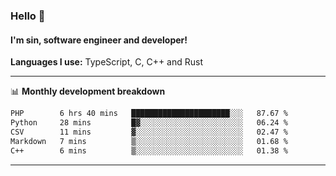 ### Hello 👋
#### I'm sin, software engineer and developer!

**Languages I use:** TypeScript, C, C++ and Rust

---
📊 **Monthly development breakdown**

<!--START_SECTION:waka-->

```txt
PHP        6 hrs 40 mins   ██████████████████████░░░   87.67 %
Python     28 mins         █▓░░░░░░░░░░░░░░░░░░░░░░░   06.24 %
CSV        11 mins         ▓░░░░░░░░░░░░░░░░░░░░░░░░   02.47 %
Markdown   7 mins          ▒░░░░░░░░░░░░░░░░░░░░░░░░   01.68 %
C++        6 mins          ▒░░░░░░░░░░░░░░░░░░░░░░░░   01.38 %
```

<!--END_SECTION:waka-->

---
